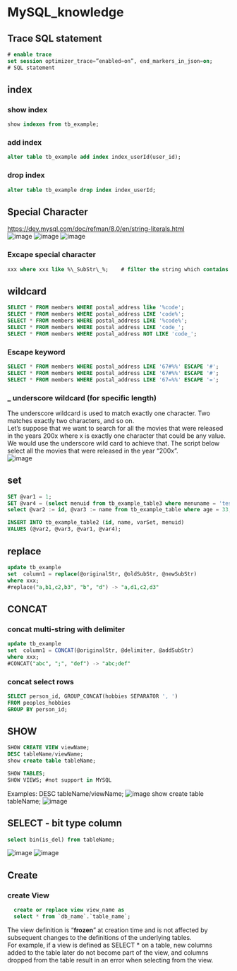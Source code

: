 # MySQL_knowledge

## Trace SQL statement

```sql
# enable trace
set session optimizer_trace=”enabled=on”, end_markers_in_json=on;
# SQL statement
```

## index

### show index

```sql
show indexes from tb_example;
```

### add index

```sql
alter table tb_example add index index_userId(user_id);
```

### drop index

```sql
alter table tb_example drop index index_userId;
```

## Special Character

https://dev.mysql.com/doc/refman/8.0/en/string-literals.html <br>
![image](https://user-images.githubusercontent.com/54012569/157643912-ffd5164d-1773-474e-9c79-dbf02718f428.png)
![image](https://user-images.githubusercontent.com/54012569/157644044-478b8275-b83f-41ab-a1fe-3089dc128b33.png)
![image](https://user-images.githubusercontent.com/54012569/157644108-03876c65-6b1e-4404-803c-275805505abb.png)

### Excape special character

```sql
xxx where xxx like %\_SubStr\_%;    # filter the string which contains "_SubStr_"
```

## wildcard

```sql
SELECT * FROM members WHERE postal_address like '%code';
SELECT * FROM members WHERE postal_address LIKE 'code%';
SELECT * FROM members WHERE postal_address LIKE '%code%';
SELECT * FROM members WHERE postal_address LIKE 'code_';
SELECT * FROM members WHERE postal_address NOT LIKE 'code_';
```

### Escape keyword

```sql
SELECT * FROM members WHERE postal_address LIKE '67#%%' ESCAPE '#';     #check for the string “67%”
SELECT * FROM members WHERE postal_address LIKE '67#%%' ESCAPE '#';     #search for the movie “67% Guilty”
SELECT * FROM members WHERE postal_address LIKE '67=%%' ESCAPE '=';     #search for the movie “67% Guilty”
```

### _ underscore wildcard (for specific length)

The underscore wildcard is used to match exactly one character. Two matches exactly two characters, and so on. <br>
Let’s suppose that we want to search for all the movies that were released in the years 200x where x is exactly one character that could be any value. We would use the underscore wild card to achieve that. The script below select all the movies that were released in the year “200x”.<br>
![image](https://user-images.githubusercontent.com/54012569/157644583-8991cbf0-5410-461e-a694-4f1785f28604.png)

## set

```sql
SET @var1 = 1;
SET @var4 = (select menuid from tb_example_table3 where menuname = 'test');
select @var2 := id, @var3 := name from tb_example_table where age = 33;

INSERT INTO tb_example_table2 (id, name, varSet, menuid)
VALUES (@var2, @var3, @var1, @var4);
```

## replace

```sql
update tb_example
set  column1 = replace(@originalStr, @oldSubStr, @newSubStr)
where xxx;
#replace("a,b1,c2,b3", "b", "d") -> "a,d1,c2,d3"
```

## CONCAT

### concat multi-string with delimiter

```sql
update tb_example
set  column1 = CONCAT(@originalStr, @delimiter, @addSubStr)
where xxx;
#CONCAT("abc", ";", "def") -> "abc;def"
```

### concat select rows

```sql
SELECT person_id, GROUP_CONCAT(hobbies SEPARATOR ', ')
FROM peoples_hobbies
GROUP BY person_id;
```

## SHOW

```sql
SHOW CREATE VIEW viewName;
DESC tableName/viewName;
show create table tableName;

SHOW TABLES;
SHOW VIEWS; #not support in MYSQL
```

Examples:
DESC tableName/viewName;
![image](https://user-images.githubusercontent.com/54012569/190027772-c27024cc-ccd1-4d7d-9671-bdde3bba6c70.png)
show create table tableName;
![image](https://user-images.githubusercontent.com/54012569/190027888-78ff40e1-6507-47d1-b062-cece8ff9f078.png)

## SELECT - bit type column

```sql
select bin(is_del) from tableName;
```

![image](https://user-images.githubusercontent.com/54012569/190028177-a5ee32d6-2e9a-4114-860a-146ff5807426.png)
![image](https://user-images.githubusercontent.com/54012569/190028332-49fc8619-d1b5-4580-a837-48c88243637f.png)

## Create

### create View

```sql
  create or replace view view_name as
  select * from `db_name`.`table_name`;
```

The view definition is “**frozen**” at creation time and is not affected by subsequent changes to the definitions of the underlying tables. <br>
For example, if a view is defined as SELECT * on a table, new columns added to the table later do not become part of the view,
and columns dropped from the table result in an error when selecting from the view.
